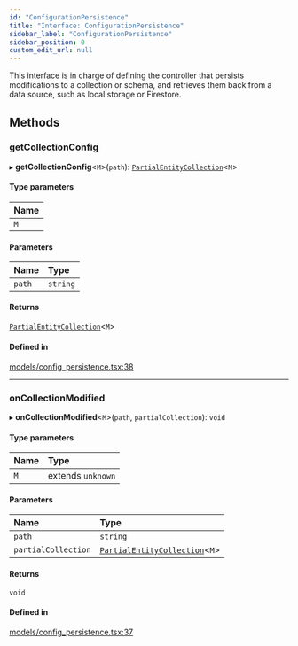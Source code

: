 ```yaml
---
id: "ConfigurationPersistence"
title: "Interface: ConfigurationPersistence"
sidebar_label: "ConfigurationPersistence"
sidebar_position: 0
custom_edit_url: null
---
```


This interface is in charge of defining the controller that persists
modifications to a collection or schema, and retrieves them back from
a data source, such as local storage or Firestore.

## Methods

### getCollectionConfig

▸ **getCollectionConfig**<`M`\>(`path`): [`PartialEntityCollection`](../types/PartialEntityCollection)<`M`\>

#### Type parameters

| Name |
| :------ |
| `M` |

#### Parameters

| Name | Type |
| :------ | :------ |
| `path` | `string` |

#### Returns

[`PartialEntityCollection`](../types/PartialEntityCollection)<`M`\>

#### Defined in

[models/config_persistence.tsx:38](https://github.com/Camberi/firecms/blob/2d60fba/src/models/config_persistence.tsx#L38)

___

### onCollectionModified

▸ **onCollectionModified**<`M`\>(`path`, `partialCollection`): `void`

#### Type parameters

| Name | Type |
| :------ | :------ |
| `M` | extends `unknown` |

#### Parameters

| Name | Type |
| :------ | :------ |
| `path` | `string` |
| `partialCollection` | [`PartialEntityCollection`](../types/PartialEntityCollection)<`M`\> |

#### Returns

`void`

#### Defined in

[models/config_persistence.tsx:37](https://github.com/Camberi/firecms/blob/2d60fba/src/models/config_persistence.tsx#L37)

